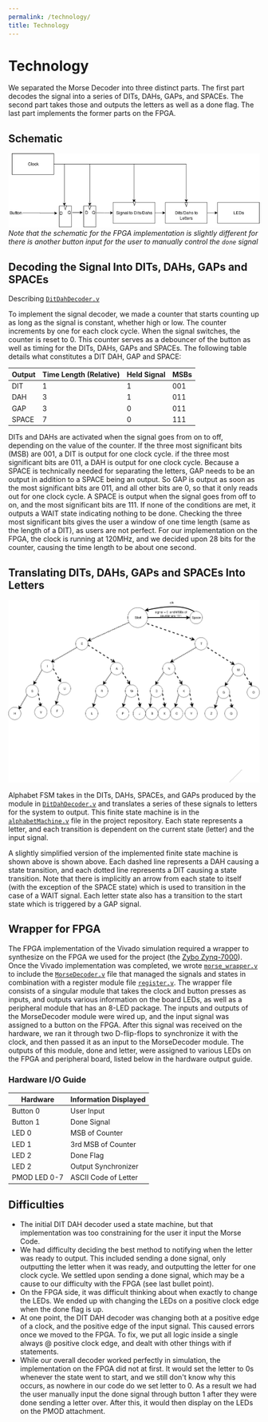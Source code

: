 ```yaml
---
permalink: /technology/
title: Technology
---
```


# Technology

We separated the Morse Decoder into three distinct parts. The first part decodes the signal into a series of DITs, DAHs, GAPs, and SPACEs. The second part takes those and outputs the letters as well as a done flag. The last part implements the former parts on the FPGA.

## Schematic

![Image](Images/schem.png)
*Note that the schematic for the FPGA implementation is slightly different for there is another button input for the user to manually control the `done` signal*

## Decoding the Signal Into DITs, DAHs, GAPs and SPACEs
Describing [`DitDahDecoder.v`](https://github.com/MarkG98/MorseCodeTranslator/blob/master/DitDahDecoder.v)

To implement the signal decoder, we made a counter that starts counting up as long as the signal is constant, whether high or low. The counter increments by one for each clock cycle. When the signal switches, the counter is reset to 0. This counter serves as a debouncer of the button as well as timing for the DITs, DAHs, GAPs and SPACEs. The following table details what constitutes a DIT DAH, GAP and SPACE:

| Output |  Time Length (Relative) | Held Signal  | MSBs |
|--------|-------------------------|--------------|------|
| DIT    |         1               |      1       | 001  |
| DAH    |         3               |      1       | 011  |
| GAP    |         3               |      0       | 011  |
| SPACE  |         7               |      0       | 111  |

DITs and DAHs are activated when the signal goes from on to off, depending on the value of the counter. If the three most significant bits (MSB) are 001, a DIT is output for one clock cycle. if the three most significant bits are 011, a DAH is output for one clock cycle. Because a SPACE is technically needed for separating the letters, GAP needs to be an output in addition to a SPACE being an output. So GAP is output as soon as the most significant bits are 011, and all other bits are 0, so that it only reads out for one clock cycle. A SPACE is output when the signal goes from off to on, and the most significant bits are 111. If none of the conditions are met, it outputs a WAIT state indicating nothing to be done. Checking the three most significant bits gives the user a window of one time length (same as the length of a DIT), as users are not perfect. For our implementation on the FPGA, the clock is running at 120MHz, and we decided upon 28 bits for the counter, causing the time length to be about one second.

## Translating DITs, DAHs, GAPs and SPACEs Into Letters

![Image](Images/ALPHA.png)

Alphabet FSM takes in the DITs, DAHs, SPACEs, and GAPs produced by the module in [`DitDahDecoder.v`]((https://github.com/MarkG98/MorseCodeTranslator/blob/master/DitDahDecoder.v)) and translates a series of these signals to letters for the system to output. This finite state machine is in the [`alphabetMachine.v`](https://github.com/MarkG98/MorseCodeTranslator/blob/master/alphabetMachine.v) file in the project repository. Each state represents a letter, and each transition is dependent on the current state (letter) and the input signal.

A slightly simplified version of the implemented finite state machine is shown above is shown above. Each dashed line represents a DAH causing a state transition, and each dotted line represents a DIT causing a state transition. Note that there is implicitly an arrow from each state to itself (with the exception of the SPACE state) which is used to transition in the case of a WAIT signal. Each letter state also has a transition to the start state which is triggered by a GAP signal.

## Wrapper for FPGA

The FPGA implementation of the Vivado simulation required a wrapper to synthesize on the FPGA we used for the project (the [Zybo Zynq-7000](https://reference.digilentinc.com/reference/programmable-logic/zybo/start)). Once the Vivado implementation was completed, we wrote [`morse_wrapper.v`](https://github.com/MarkG98/MorseCodeTranslator/blob/master/morse_wrapper.v) to include the [`MorseDecoder.v`](https://github.com/MarkG98/MorseCodeTranslator/blob/master/MorseDecoder.v) file that managed the signals and states in combination with a register module file [`register.v`](https://github.com/MarkG98/MorseCodeTranslator/blob/master/register.v). The wrapper file consists of a singular module that takes the clock and button presses as inputs, and outputs various information on the board LEDs, as well as a peripheral module that has an 8-LED package. The inputs and outputs of the MorseDecoder module were wired up, and the input signal was assigned to a button on the FPGA. After this signal was received on the hardware, we ran it through two D-flip-flops to synchronize it with the clock, and then passed it as an input to the MorseDecoder module. The outputs of this module, done and letter, were assigned to various LEDs on the FPGA and peripheral board, listed below in the hardware output guide.

### Hardware I/O Guide

|   Hardware   |  Information Displayed  |
|--------------|-------------------------|
| Button 0     |        User Input       |
| Button 1     |        Done Signal      |
| LED 0        |      MSB of Counter     |
| LED 1        |    3rd MSB of Counter   |
| LED 2        |        Done Flag        |
| LED 2        |   Output Synchronizer   |
| PMOD LED 0-7 |   ASCII Code of Letter  |

## Difficulties

* The initial DIT DAH decoder used a state machine, but that implementation was too constraining for the user it input the Morse Code.
* We had difficulty deciding the best method to notifying when the letter was ready to output. This included sending a done signal, only outputting the letter when it was ready, and outputting the letter for one clock cycle. We settled upon sending a done signal, which may be a cause to our difficulty with the FPGA (see last bullet point).
* On the FPGA side, it was difficult thinking about when exactly to change the LEDs. We ended up with changing the LEDs on a positive clock edge when the done flag is up.
* At one point, the DIT DAH decoder was changing both at a positive edge of a clock, and the positive edge of the input signal. This caused errors once we moved to the FPGA. To fix, we put all logic inside a single always @ positive clock edge, and dealt with other things with if statements.
* While our overall decoder worked perfectly in simulation, the implementation on the FPGA did not at first. It would set the letter to 0s whenever the state went to start, and we still don't know why this occurs, as nowhere in our code do we set letter to 0. As a result we had the user manually input the done signal through button 1 after they were done sending a letter over. After this, it would then display on the LEDs on the PMOD attachment.
